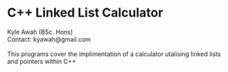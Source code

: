 # C++ Linked List Calculator

<p>
Kyle Awah (BSc. Hons)
<br>
Contact: kyawah@gmail.com
<br><br>
This programs cover the implimentation of a calculator utalising linked lists and pointers within C++
</p>
